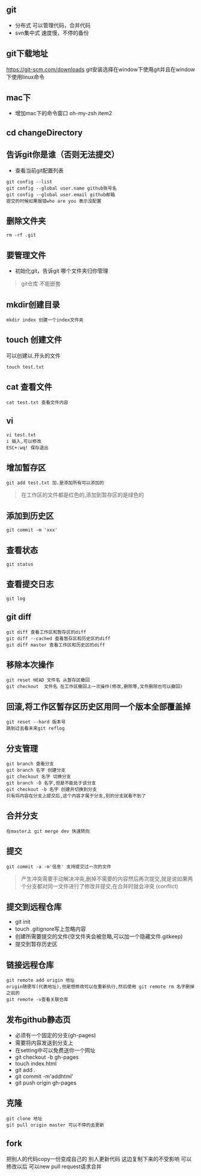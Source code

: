 ## git
- 分布式 可以管理代码，合并代码
- svn集中式  速度慢，不停的备份

## git下载地址
https://git-scm.com/downloads
git安装选择在window下使用git并且在window下使用linux命令

## mac下 
- 增加mac下的命令窗口 oh-my-zsh item2

## cd  changeDirectory


## 告诉git你是谁（否则无法提交）
- 查看当前git配置列表
```
git config --list
git config --global user.name github账号名
git config --global user.email github邮箱
提交的时候如果报错who are you 表示没配置
```
## 删除文件夹
```
rm -rf .git
```

## 要管理文件
- 初始化git，告诉git 哪个文件夹归你管理

> git仓库 不能嵌套


## mkdir创建目录
```
mkdir index 创建一个index文件夹
```

## touch 创建文件
可以创建以.开头的文件
```
touch test.txt
```

## cat 查看文件
```
cat test.txt 查看文件内容
```


## vi
```
vi test.txt
i 插入,可以修改
ESC+:wq! 保存退出  

```

## 增加暂存区  
```
git add test.txt 加.是添加所有可以添加的
```

> 在工作区的文件都是红色的,添加到暂存区的是绿色的  

## 添加到历史区  
```
git commit -m 'xxx'  
```

## 查看状态  
```
git status  
```

## 查看提交日志  
```
git log
```

## git diff  
```
git diff 查看工作区和暂存区的diff
git diff --cached 查看暂存区和历史区的diff
git diff master 查看工作区和历史区的diff  
```

## 移除本次操作  
```
git reset HEAD 文件名 从暂存区撤回  
git checkout  文件名 在工作区撤回上一次操作(修改,删除等,文件删除也可以撤回)  
```

## 回滚,将工作区暂存区历史区用同一个版本全部覆盖掉
```
git reset --hard 版本号  
跳到过去看未来git reflog  
```  

## 分支管理
```
git branch 查看分支
git branch 名字 创建分支
git checkout 名字 切换分支
git branch -D 名字,但是不能处于该分支
git checkout -b 名字 创建并切换到分支
只有将内容在分支上提交后,这个内容才属于分支,别的分支就看不到了
```

## 合并分支
```
在master上 git merge dev 快速转向
```  

## 提交
```
git commit -a -m'信息' 支持提交过一次的文件
```

> 产生冲突需要手动解决冲突,删掉不需要的内容然后再次提交,就是说如果两个分支都对同一文件进行了修改并提交,在合并时就会冲突 (conflict)  

## 提交到远程仓库  
- git init 
- touch .gitignore写上忽略内容
- 创建所需要提交的文件(空文件夹会被忽略,可以加一个隐藏文件.gitkeep)
- 提交到暂存历史区  

## 链接远程仓库
```
git remote add origin 地址
origin随便写(代表地址),但是想修改可以在重新执行,然后使用 git remote rm 名字删掉之前的
git remote -v查看关联仓库
```

## 发布github静态页  
- 必须有一个固定的分支(gh-pages)
- 需要将内容发送到分支上
- 在setting中可以免费送你一个网址
- git checkout -b gh-pages
- touch index.html
- git add .
- git commit -m'addhtml'
- git push origin gh-pages  

## 克隆 
```
git clone 地址
git pull origin master 可以不停的去更新
```  
## fork 
把别人的代码copy一份变成自己的 别人更新代码 这边复制下来的不受影响 
可以修改以后 可以new pull request请求合并
